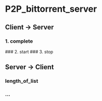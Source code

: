 # P2P_bittorrent_server  
## Client -> Server  
### 1. complete  
<event>  
<filename>  
<port>  
### 2. start  
<event>  
<filename>  
### 3. stop  
<event>  

## Server -> Client  
### length_of_list  
### <ip1>  
### <port1>  
### <ip2>  
### <port2>  
### ...  

